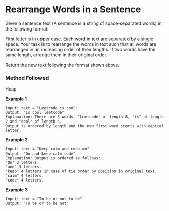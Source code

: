 # Rearrange Words in a Sentence

Given a sentence text (A sentence is a string of space-separated words) in the following format:

First letter is in upper case.
Each word in text are separated by a single space.
Your task is to rearrange the words in text such that all words are rearranged in an increasing order of their lengths. If two words have the same length, arrange them in their original order.

Return the new text following the format shown above.

### Method Followed
Heap

**Example 1**
```
Input: text = "Leetcode is cool"
Output: "Is cool leetcode"
Explanation: There are 3 words, "Leetcode" of length 8, "is" of length 2 and "cool" of length 4.
Output is ordered by length and the new first word starts with capital letter.
```
**Example 2**
```
Input: text = "Keep calm and code on"
Output: "On and keep calm code"
Explanation: Output is ordered as follows:
"On" 2 letters.
"and" 3 letters.
"keep" 4 letters in case of tie order by position in original text.
"calm" 4 letters.
"code" 4 letters.
```

**Example 3**
```
Input: text = "To be or not to be"
Output: "To be or to be not"
```
